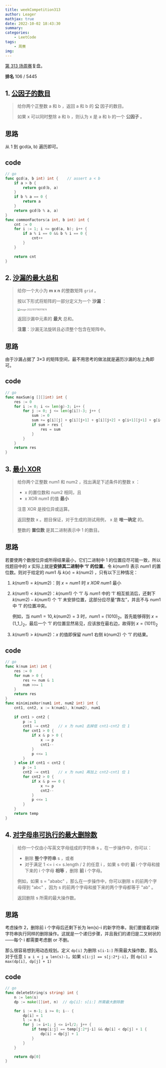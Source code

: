 ```yaml
---
title: weekCompetition313
author: Leager
mathjax: true
date: 2022-10-02 18:43:30
summary:
categories:
    - LeetCode
tags:
    - 周赛
img:
---
```


[第 313 场周赛](https://leetcode.cn/contest/weekly-contest-313/)复盘。

**排名** 106 / 5445

<!--more-->

## 1. [公因子的数目](https://leetcode.cn/problems/number-of-common-factors/)

> 给你两个正整数 a 和 b ，返回 a 和 b 的 **公** 因子的数目。
>
> 如果 x 可以同时整除 a 和 b ，则认为 x 是 a 和 b 的一个 **公因子** 。

## 思路

从 1 到 gcd(a, b) 遍历即可。

## code

```go
// go
func gcd(a, b int) int {	// assert a < b
    if a > b {
        return gcd(b, a)
    }
    if b % a == 0 {
        return a
    }
    return gcd(b % a, a)
}
func commonFactors(a int, b int) int {
    cnt := 0    
    for i := 1; i <= gcd(a, b); i++ {
        if a % i == 0 && b % i == 0 {
            cnt++
        }
    }
    
    return cnt
}
```

## 2. [沙漏的最大总和](https://leetcode.cn/problems/maximum-sum-of-an-hourglass/)

> 给你一个大小为 **m x n** 的整数矩阵 `grid` 。
>
> 按以下形式将矩阵的一部分定义为一个 **沙漏** ：
>
> <img src="image-20221017190111674.png" alt="image-20221017190111674" style="zoom:50%;" />
>
>
> 返回沙漏中元素的 **最大** 总和。
>
> **注意**：沙漏无法旋转且必须整个包含在矩阵中。

## 思路

由于沙漏占据了 3×3 的矩阵空间，最不用思考的做法就是遍历沙漏的左上角即可。

## code

```go
// go
func maxSum(g [][]int) int {
    res := 0    
    for i := 0; i <= len(g)-3; i++ {
        for j := 0; j <= len(g[i])-3; j++ {
            sum := 0
            sum += g[i][j] + g[i][j+1] + g[i][j+2] + g[i+1][j+1] + g[i+2][j] + g[i+2][j+1] + g[i+2][j+2]
            if sum > res {
                res = sum
            }
        }
    }
    return res
}
```

## 3. [最小 XOR](https://leetcode.cn/problems/minimize-xor/)

> 给你两个正整数 num1 和 num2 ，找出满足下述条件的整数 x ：
>
> - x 的置位数和 num2 相同，且
> - x XOR num1 的值 **最小**
>
> 注意 XOR 是按位异或运算。
>
> 返回整数 x 。题目保证，对于生成的测试用例， x 是 **唯一确定** 的。
>
> 整数的 **置位数** 是其二进制表示中 1 的数目。
>

## 思路

若要使两个数按位异或所得结果最小，它们二进制中 1 的位置应尽可能一致，所以找题目中的 $x$ 实际上就是**安排其二进制中 ‘1’ 的位置**。令 $k(num1)$ 表示 $num1$ 的置位数。则对于给定的 $num1$ 与 $k(x) = k(num2)$ ，只有以下三种情况：

1. $k(num1) = k(num2)$：则 $x=num1$ 时 $x\ XOR\ num1$ 最小

2. $k(num1) < k(num2)$：$k(num1)$ 个 ‘1’ 与 $num1$ 中的 ‘1’ 相互抵消后，还剩下 $k(num2) - k(num1)$ 个 ‘1’ 未安排位置，这部分应尽量“靠左”，并且不与 $num1$ 中 ‘1’ 的位置冲突。

    例如，当 $num1=10, k(num2)=3$ 时，$num1=(1010)_2$。首先能够得到 $x=(1\_1\_)_2$，最后一个 ‘1’ 的位置显然易见，应该放在最右边，故得到 $x = (1011)_2$

3. $k(num1) > k(num2)$：$x$ 的值即保留 $num1$ 右侧 $k(num2)$ 个 ‘1’ 的结果。

## code

```go
// go
func k(num int) int {
    res := 0
    for num > 0 {
        res += num & 1
        num >>= 1
    }
    return res
}
func minimizeXor(num1 int, num2 int) int {
    cnt1, cnt2, x := k(num1), k(num2), num1
    
    if cnt1 > cnt2 {
        p := 1
        cnt1 -= cnt2    // x 为 num1 去掉低 cnt1-cnt2 位 1
        for cnt1 > 0 {
            if x & p > 0 {
                x -= p
                cnt1--
            }
            p <<= 1
        }
    } else if cnt1 < cnt2 {
        p := 1
        cnt2 -= cnt1	// x 为 num1 再加上 cnt2-cnt1 位 1
        for cnt2 > 0 {
            if x & p == 0 {
                x += p
                cnt2--
            }
            p <<= 1
        }
    }
    return temp
}
```

## 4. [对字母串可执行的最大删除数](https://leetcode.cn/problems/maximum-deletions-on-a-string/)

> 给你一个仅由小写英文字母组成的字符串 s 。在一步操作中，你可以：
>
> - 删除 **整个字符串** s ，或者
> - 对于满足 1 <= i <= s.length / 2 的任意 i ，如果 s 中的 **前** i 个字母和接下来的 i 个字母 **相等** ，删除 **前** i 个字母。
>
> 例如，如果 s = "ababc" ，那么在一步操作中，你可以删除 s 的前两个字母得到 "abc" ，因为 s 的前两个字母和接下来的两个字母都等于 "ab" 。
>
> 返回删除 s 所需的最大操作数。
>

## 思路

考虑操作 2，删除前 i 个字母后还剩下长为 len(s)-i 的新字符串，我们要接着对新字符串执行同样的删除操作。这就是一个递归步骤，并且我们的递归是二叉树状的——每个 i 都需要考虑删 or 不删。

那么很容易想到用动态规划。定义 `dp[i]` 为删除 `s[i-1:]` 所需最大操作数，那么对于任意 `1 ≤ i < j ≤ len(s)-1`，如果 `s[i:j] == s[j:2*j-i]`，则 `dp[i] = max(dp[i], dp[j] + 1)`

## code

```go
// go
func deleteString(s string) int {
    n := len(s)
    dp := make([]int, n)  // dp[i]: s[i:] 所需最大删除数

    for i := n-1; i >= 0; i-- {
        dp[i] = 1
        l := n-i
        for j := i+1; j <= i+l/2; j++ {
            if temp[i:j] == temp[j:2*j-i] && dp[i] < dp[j] + 1 {
                dp[i] = dp[j] + 1
            }
        }
    }

    return dp[0]
}
```
